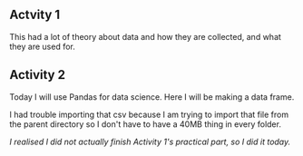 ## Actvity 1
This had a lot of theory about data and how they are collected, and what they are used for. 

## Activity 2
Today I will use Pandas for data science. Here I will be making a data frame. 

I had trouble importing that csv because I am trying to import that file from the parent directory so I don't have to have a 40MB thing in every folder. 

*I realised I did not actually finish Activity 1's practical part, so I did it today.*